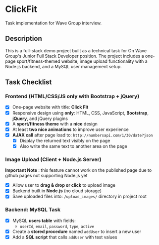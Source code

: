 # ClickFit

Task implementation for Wave Group interview.

## Description

This is a full-stack demo project built as a technical task for On Wave Group's Junior Full Stack Developer position. The project includes a one-page sport/fitness-themed website, image upload functionality with a Node.js backend, and a MySQL user management setup.

## Task Checklist

### Frontend (HTML/CSS/JS only with Bootstrap + jQuery)

- [x] One-page website with title: **Click Fit**
- [x] Responsive design using **only**: HTML, CSS, JavaScript, **Bootstrap**, **jQuery**, and jQuery plugins
- [x] A **sport/fitness theme** with a **nice** design
- [x] At least **two nice animations** to improve user experience
- [x] **AJAX call** after page load to: `http://numbersapi.com/1/30/date?json`
  - [x] Display the returned text visibly on the page
  - [x] Also write the same text to another area on the page

### Image Upload (Client + Node.js Server)
**Important Note** : this feature cannot work on the published page due to github pages not supporting Node.js yet
- [x] Allow user to **drag & drop or click** to upload image
- [x] Backend built in **Node.js** (no cloud storage)
- [x] Save uploaded files into: `/upload_images/` directory in project root

### Backend: MySQL Task

- [x] MySQL **users table** with fields:
  - `userId`, `email`, `password`, `type`, `active`
- [x] Create a **stored procedure** named `addUser` to insert a new user
- [x] Add a **SQL script** that calls `addUser` with test values
